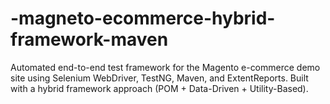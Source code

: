 # -magneto-ecommerce-hybrid-framework-maven
Automated end-to-end test framework for the Magento e-commerce demo site using Selenium WebDriver, TestNG, Maven, and ExtentReports. Built with a hybrid framework approach (POM + Data-Driven + Utility-Based).
